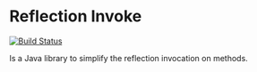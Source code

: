 # Reflection Invoke

[![Build Status](https://travis-ci.org/lyncode/reflection-invoke.svg)](https://travis-ci.org/lyncode/reflection-invoke)

Is a Java library to simplify the reflection invocation on methods.
